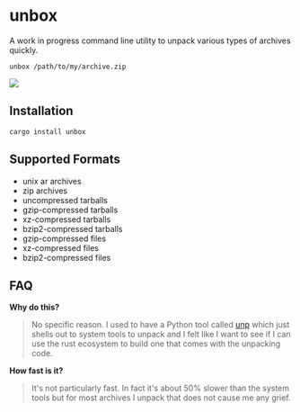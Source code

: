 # unbox

A work in progress command line utility to unpack various types of archives quickly.

```
unbox /path/to/my/archive.zip
```

<img src="https://raw.githubusercontent.com/mitsuhiko/unbox/master/unbox.gif">

## Installation

```
cargo install unbox
```

## Supported Formats

- unix ar archives
- zip archives
- uncompressed tarballs
- gzip-compressed tarballs
- xz-compressed tarballs
- bzip2-compressed tarballs
- gzip-compressed files
- xz-compressed files
- bzip2-compressed files

## FAQ

**Why do this?**

> No specific reason.  I used to have a Python tool called [unp](https://github.com/mitsuhiko/unp)
> which just shells out to system tools to unpack and I felt like I want to see if I can use the
> rust ecosystem to build one that comes with the unpacking code.

**How fast is it?**

> It's not particularly fast.  In fact it's about 50% slower than the system tools but for most
> archives I unpack that does not cause me any grief.
